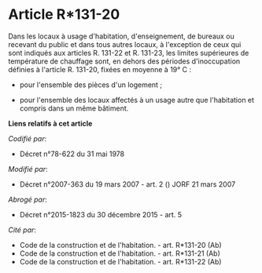 # Article R*131-20

Dans les locaux à usage d'habitation, d'enseignement, de bureaux ou recevant du public et dans tous autres locaux, à
l'exception de ceux qui sont indiqués aux articles R. 131-22 et R. 131-23, les limites supérieures de température de
chauffage sont, en dehors des périodes d'inoccupation définies à l'article R. 131-20, fixées en moyenne à 19° C :

- pour l'ensemble des pièces d'un logement ;

- pour l'ensemble des locaux affectés à un usage autre que l'habitation et compris dans un même bâtiment.

**Liens relatifs à cet article**

_Codifié par_:

  - Décret n°78-622 du 31 mai 1978

_Modifié par_:

  - Décret n°2007-363 du 19 mars 2007 - art. 2 () JORF 21 mars 2007

_Abrogé par_:

  - Décret n°2015-1823 du 30 décembre 2015 - art. 5

_Cité par_:

  - Code de la construction et de l'habitation. - art. R*131-20 (Ab)
  - Code de la construction et de l'habitation. - art. R*131-21 (Ab)
  - Code de la construction et de l'habitation. - art. R*131-22 (Ab)

